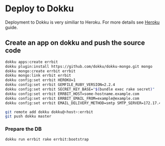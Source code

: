 ---
---
# Deploy to Dokku

Deployment to Dokku is very similiar to Heroku.
For more details see [Heroku](heroku.md) guide.

## Create an app on dokku and push the source code

```bash
dokku apps:create errbit
dokku plugin:install https://github.com/dokku/dokku-mongo.git mongo
dokku mongo:create errbit errbit
dokku mongo:link errbit errbit
dokku config:set errbit HEROKU=1
dokku config:set errbit GEMFILE_RUBY_VERSION=2.2.4
dokku config:set errbit SECRET_KEY_BASE="$(bundle exec rake secret)"
dokku config:set errbit ERRBIT_HOST=some-hostname.example.com
dokku config:set errbit ERRBIT_EMAIL_FROM=example@example.com
dokku config:set errbit EMAIL_DELIVERY_METHOD=smtp SMTP_SERVER=172.17.42.1

git remote add dokku dokku@<host>:errbit
git push dokku master
```

### Prepare the DB

```bash
dokku run errbit rake errbit:bootstrap
```
